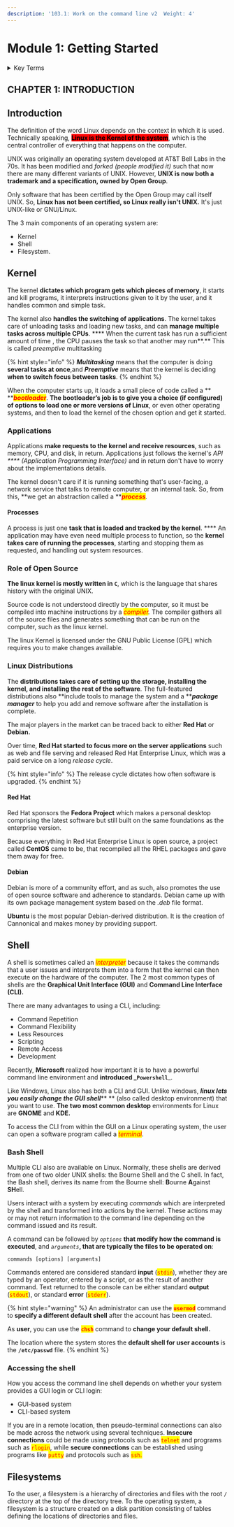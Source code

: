 ```yaml
---
description: '103.1: Work on the command line v2  Weight: 4'
---
```


# Module 1: Getting Started

<details>

<summary>Key Terms</summary>

**`bash`** Bourne Again SHell - an sh-compatible command language interpreter that executes commands read from the standard input or  from a file

**`ls`** Command that will list information about files. The current directory is listed by default.

</details>

## CHAPTER 1: INTRODUCTION

## Introduction

The definition of the word Linux depends on the context in which it is used. Technically speaking, <mark style="background-color:red;">**Linux is the Kernel of the system**</mark>, which is the central controller of everything that happens on the computer.

UNIX was originally an operating system developed at AT\&T Bell Labs in the 70s. It has been modified and _forked (_people modified it_)_ such that now there are many different variants of UNIX. However, **UNIX is now both a trademark and a specification, owned by Open Group**.

Only software that has been certified by the Open Group may call itself UNIX. So, **Linux has not been certified, so Linux really isn't UNIX.** It's just UNIX-like or GNU/Linux.

The 3 main components of an operating system are:

* Kernel
* Shell
* Filesystem.

## Kernel

The kernel **dictates which program gets which pieces of memory**, it starts and kill programs, it interprets instructions given to it by the user, and it handles common and simple task.&#x20;

The kernel also **handles the switching of applications**. The kernel takes care of unloading tasks and loading new tasks, and can **manage multiple tasks across multiple CPUs**. **** When the current task has run a sufficient amount of time , the CPU pauses the task so that another may run**.** This is called _preemptive_ multitasking

{% hint style="info" %}
_**Multitasking**_ means that the computer is doing **several tasks at once**,and _**Preemptive**_ means that the kernel is deciding **when to switch focus between tasks**.
{% endhint %}

When the computer starts up, it loads a small piece of code called a ** **_<mark style="color:red;">**bootloader**</mark>_. **The bootloader’s job is to give you a choice (if configured) of options to load one or more versions of Linux**, or even other operating systems, and then to load the kernel of the chosen option and get it started.

### Applications

Applications **make requests to the kernel and receive resources**, such as memory, CPU, and disk, in return. Applications just follows the kernel's _API **** (Application Programming Interface)_ and in return don't have to worry about the implementations details.

The kernel doesn't care if it is running something that's user-facing, a network service that talks to remote computer, or an internal task. So, from this, **we get an abstraction called a **_<mark style="color:red;">**process**</mark>._&#x20;

#### Processes

A process is just one **task that is loaded and tracked by the kernel**. **** An application may have even need multiple process to function, so the **kernel takes care of running the processes**, starting and stopping them as requested, and handling out system resources.

### Role of Open Source

**The linux kernel is mostly written in `C`**, which is the language that shares history with the original UNIX.

Source code is not understood directly by the computer, so it must be compiled into machine instructions by a _<mark style="color:red;">compiler</mark>._ The compiler gathers all of the source files and generates something that can be run on the computer, such as the linux kernel.

The linux Kernel is licensed under the GNU Public License (GPL) which requires you to make changes available.

### Linux Distributions

The **distributions takes care of setting up the storage, installing the kernel, and installing the rest of the software**. The full-featured distributions also **include tools to manage the system and a **_**package manager**_ to help you add and remove software after the installation is complete.

The major players in the market can be traced back to either **Red Hat** or **Debian.**

Over time, **Red Hat started to focus more on the server applications** such as web and file serving and released Red Hat Enterprise Linux, which was a paid service on a long _release cycle_.&#x20;

{% hint style="info" %}
The release cycle dictates how often software is upgraded.
{% endhint %}

#### Red Hat

Red Hat sponsors the **Fedora Project** which makes a personal desktop comprising the latest software but still built on the same foundations as the enterprise version.

Because everything in Red Hat Enterprise Linux is open source, a project called **CentOS** came to be, that recompiled all the RHEL packages and gave them away for free.

#### **Debian**

Debian is more of a community effort, and as such, also promotes the use of open source software and adherence to standards. Debian came up with its own package management  system based on the _.deb_ file format.

**Ubuntu** is the most popular Debian-derived distribution. It is the creation of Cannonical and makes money by providing support.

## Shell

A shell is sometimes called an _<mark style="color:red;">interpreter</mark>_ because it takes the commands that a user issues and interprets them into a form that the kernel can then execute on the hardware of the computer. The 2 most common types of shells are the **Graphical Unit Interface (GUI)** and **Command Line Interface (CLI).**

There are many advantages to using a CLI, including:

* Command Repetition
* Command Flexibility
* Less Resources
* Scripting
* Remote Access
* Development

Recently, **Microsoft** realized how important it is to have a powerful command line environment and **introduced **_**`Powershell`**_.

Like Windows, Linux also has both a CLI and GUI. Unlike windows, _**linux lets you easily change the GUI shell**_** ** (also called desktop environment) that you want to use. **The** **two most common desktop** environments for Linux are **GNOME** and **KDE.**

To access the CLI from within the GUI on a Linux operating system, the user can open a software program called a _<mark style="color:red;">terminal</mark>_.

### Bash Shell

Multiple CLI also are available on Linux. Normally, these shells are derived from one of two older UNIX shells: the Bourne Shell and the C shell. In fact, the Bash shell, derives its name from the Bourne shell: **B**ourne **A**gainst **SH**ell.&#x20;

Users interact with a system by executing _commands_ which are interpreted by the shell and transformed into actions by the kernel. These actions may or may not return information to the command line depending on the command issued and its result.

A command can be followed by _`options`_ **that modify how the command is executed**, and _`arguments`_**, that are typically the files to be operated on**:

```
commands [options] [arguments]
```

Commands entered are considered standard **input** (<mark style="color:red;">`stdin`</mark>), whether they are typed by an operator, entered by a script, or as the result of another command. Text returned to the console can be either standard **output** (<mark style="color:red;">`stdout`</mark>), or standard **error** (<mark style="color:red;">`stderr`</mark>).

{% hint style="warning" %}
An administrator can use the <mark style="color:red;">**`usermod`**</mark> command to **specify a different default shell** after the account has been created.

As **user**, you can use the <mark style="color:red;">**`chsh`**</mark> command to **change your default shell.**

The location where the system stores the **default shell for user accounts** is the **`/etc/passwd`** file.
{% endhint %}

### Accessing the shell

How you access the command line shell depends on whether your system provides a GUI login or CLI login:

* GUI-based system
* CLI-based system

If you are in a remote location, then pseudo-terminal connections can also be made across the network using several techniques. **Insecure connections** could be made using protocols such as <mark style="color:red;">`telnet`</mark> and programs such as <mark style="color:red;">`rlogin`</mark>, while **secure connections** can be established using programs like <mark style="color:red;">`putty`</mark> and protocols such as <mark style="color:red;">`ssh`</mark><mark style="color:red;">.</mark>

## Filesystems

To the user, a filesystem is a hierarchy of directories and files with the root `/` directory at the top of the directory tree. To the operating system, a filesystem is a structure created on a disk partition consisting of tables defining the locations of directories and files.
